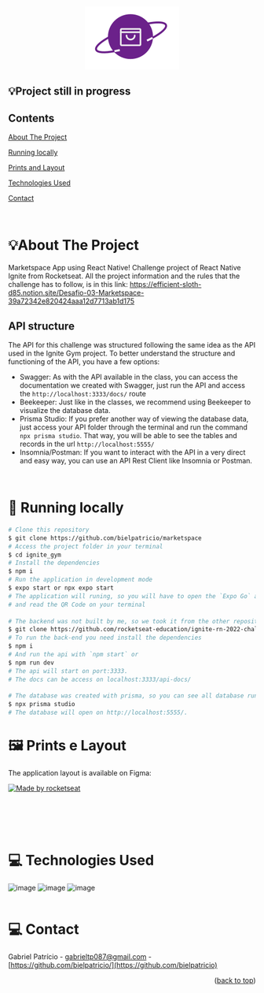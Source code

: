 <div id="top"></div>

<!-- PROJECT LOGO -->

<br />
<div align="center">
  <img src="src/assets/logo.svg" alt="Logo">
</div>

<!-- TABLE OF CONTENTS -->

## 💡Project still in progress

## Contents

<p align="center">
    <p><a href="#about-the-project" title=" go to About the Project">About The Project</a></p>
    <p><a href="#iphone-running-locally" title=" go to Running locally">Running locally</a></p>
    <p><a href="#-prints-e-layout" title=" go to Prints e Layout">Prints and Layout</a></p>
    <p><a href="#-technologies-used" title=" go to Technologies Used">Technologies Used</a></p>
    <p><a href="#computer-contact" title=" go to Contact">Contact</a></p>
  </p>

<br>
<!-- ABOUT THE PROJECT -->

# 💡About The Project

Marketspace App using React Native! Challenge project of React Native Ignite from Rocketseat. 
All the project information and the rules that the challenge has to follow, is in this link: https://efficient-sloth-d85.notion.site/Desafio-03-Marketspace-39a72342e820424aaa12d7713ab1d175

## API structure

The API for this challenge was structured following the same idea as the API used in the Ignite Gym project. To better understand the structure and functioning of the API, you have a few options:

- Swagger: As with the API available in the class, you can access the documentation we created with Swagger, just run the API and access the `http://localhost:3333/docs/` route
- Beekeeper: Just like in the classes, we recommend using Beekeeper to visualize the database data.
- Prisma Studio: If you prefer another way of viewing the database data, just access your API folder through the terminal and run the command `npx prisma studio`. That way, you will be able to see the tables and records in the url `http://localhost:5555/`
- Insomnia/Postman: If you want to interact with the API in a very direct and easy way, you can use an API Rest Client like Insomnia or Postman.
<br>

# :iphone: Running locally

```bash
# Clone this repository
$ git clone https://github.com/bielpatricio/marketspace
# Access the project folder in your terminal
$ cd ignite_gym
# Install the dependencies
$ npm i
# Run the application in development mode
$ expo start or npx expo start
# The application will runing, so you will have to open the `Expo Go` app on your smartphone 
# and read the QR Code on your terminal

# The backend was not built by me, so we took it from the other repository
$ git clone https://github.com/rocketseat-education/ignite-rn-2022-challenge-marketspace-api.git
# To run the back-end you need install the dependencies 
$ npm i
# And run the api with `npm start` or
$ npm run dev
# The api will start on port:3333.
# The docs can be access on localhost:3333/api-docs/

# The database was created with prisma, so you can see all database running
$ npx prisma studio
# The database will open on http://localhost:5555/.
```

# 🖼 Prints e Layout

The application layout is available on Figma:

<a href="https://www.figma.com/file/r2gfVHrqbvjsf7W8METTLg/Marketspace-(Copy)?t=m2vQokEltp2CG8D5-0">
  <img alt="Made by rocketseat" src="https://img.shields.io/badge/Acessar%20Layout%20-Figma-%2304D361">
</a>
<br>

<p align="center">
 
</p>

<br>
<p align="center" style="display: flex; align-items: flex-start; justify-content: center;">
  <br>

<br>
  
# 💻 Technologies Used

 ![image](https://img.shields.io/badge/TypeScript-007ACC?style=for-the-badge&logo=typescript&logoColor=white) ![image](https://img.shields.io/badge/React_Native-20232A?style=for-the-badge&logo=react&logoColor=61DAFB) ![image](https://img.shields.io/badge/Expo-FFFFFF?style=for-the-badge&logo=expo&logoColor=black)
<br>
 <br>
  
# :computer: Contact

Gabriel Patrício - gabrieltp087@gmail.com - [https://github.com/bielpatricio/](https://github.com/bielpatricio)

<p align="right">(<a href="#top">back to top</a>)</p>

